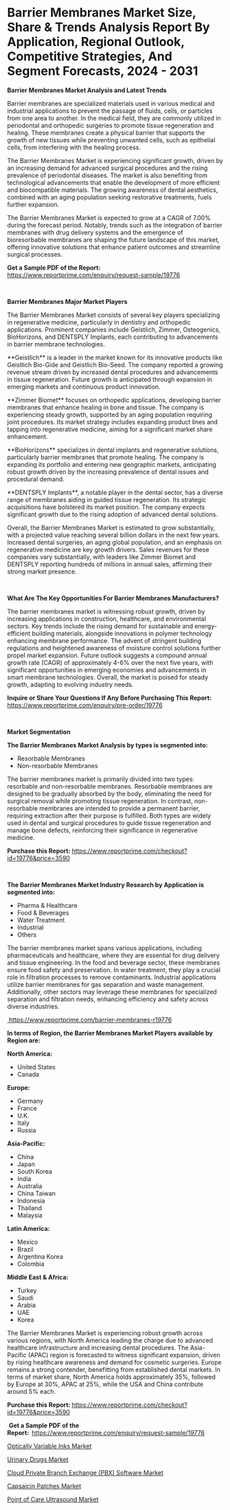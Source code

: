 <p><h1>Barrier Membranes Market Size, Share & Trends Analysis Report By Application, Regional Outlook, Competitive Strategies, And Segment Forecasts, 2024 - 2031</h1></p><p><strong>Barrier Membranes Market Analysis and Latest Trends</strong></p>
<p><p>Barrier membranes are specialized materials used in various medical and industrial applications to prevent the passage of fluids, cells, or particles from one area to another. In the medical field, they are commonly utilized in periodontal and orthopedic surgeries to promote tissue regeneration and healing. These membranes create a physical barrier that supports the growth of new tissues while preventing unwanted cells, such as epithelial cells, from interfering with the healing process.</p><p>The Barrier Membranes Market is experiencing significant growth, driven by an increasing demand for advanced surgical procedures and the rising prevalence of periodontal diseases. The market is also benefiting from technological advancements that enable the development of more efficient and biocompatible materials. The growing awareness of dental aesthetics, combined with an aging population seeking restorative treatments, fuels further expansion.</p><p>The Barrier Membranes Market is expected to grow at a CAGR of 7.00% during the forecast period. Notably, trends such as the integration of barrier membranes with drug delivery systems and the emergence of bioresorbable membranes are shaping the future landscape of this market, offering innovative solutions that enhance patient outcomes and streamline surgical processes.</p></p>
<p><strong>Get a Sample PDF of the Report:&nbsp;</strong> <a href="https://www.reportprime.com/enquiry/request-sample/19776?utm_campaign=31&utm_medium=2&utm_source=Github&utm_content=ia&utm_term=02122024&utm_id=barrier-membranes">https://www.reportprime.com/enquiry/request-sample/19776</a></p>
<p>&nbsp;</p>
<p><strong>Barrier Membranes Major Market Players</strong></p>
<p><p>The Barrier Membranes Market consists of several key players specializing in regenerative medicine, particularly in dentistry and orthopedic applications. Prominent companies include Geistlich, Zimmer, Osteogenics, BioHorizons, and DENTSPLY Implants, each contributing to advancements in barrier membrane technologies.</p><p>**Geistlich** is a leader in the market known for its innovative products like Geistlich Bio-Gide and Geistlich Bio-Seed. The company reported a growing revenue stream driven by increased dental procedures and advancements in tissue regeneration. Future growth is anticipated through expansion in emerging markets and continuous product innovation.</p><p>**Zimmer Biomet** focuses on orthopedic applications, developing barrier membranes that enhance healing in bone and tissue. The company is experiencing steady growth, supported by an aging population requiring joint procedures. Its market strategy includes expanding product lines and tapping into regenerative medicine, aiming for a significant market share enhancement.</p><p>**BioHorizons** specializes in dental implants and regenerative solutions, particularly barrier membranes that promote healing. The company is expanding its portfolio and entering new geographic markets, anticipating robust growth driven by the increasing prevalence of dental issues and procedural demand.</p><p>**DENTSPLY Implants**, a notable player in the dental sector, has a diverse range of membranes aiding in guided tissue regeneration. Its strategic acquisitions have bolstered its market position. The company expects significant growth due to the rising adoption of advanced dental solutions.</p><p>Overall, the Barrier Membranes Market is estimated to grow substantially, with a projected value reaching several billion dollars in the next few years. Increased dental surgeries, an aging global population, and an emphasis on regenerative medicine are key growth drivers. Sales revenues for these companies vary substantially, with leaders like Zimmer Biomet and DENTSPLY reporting hundreds of millions in annual sales, affirming their strong market presence.</p></p>
<p>&nbsp;</p>
<p><strong>What Are The Key Opportunities For Barrier Membranes Manufacturers?</strong></p>
<p><p>The barrier membranes market is witnessing robust growth, driven by increasing applications in construction, healthcare, and environmental sectors. Key trends include the rising demand for sustainable and energy-efficient building materials, alongside innovations in polymer technology enhancing membrane performance. The advent of stringent building regulations and heightened awareness of moisture control solutions further propel market expansion. Future outlook suggests a compound annual growth rate (CAGR) of approximately 4-6% over the next five years, with significant opportunities in emerging economies and advancements in smart membrane technologies. Overall, the market is poised for steady growth, adapting to evolving industry needs.</p></p>
<p><strong>Inquire or Share Your Questions If Any Before Purchasing This Report:</strong> <a href="https://www.reportprime.com/enquiry/pre-order/19776?utm_campaign=31&utm_medium=2&utm_source=Github&utm_content=ia&utm_term=02122024&utm_id=barrier-membranes">https://www.reportprime.com/enquiry/pre-order/19776</a></p>
<p>&nbsp;</p>
<p><strong>Market Segmentation</strong></p>
<p><strong>The Barrier Membranes Market Analysis by types is segmented into:</strong></p>
<p><ul><li>Resorbable Membranes</li><li>Non-resorbable Membranes</li></ul></p>
<p><p>The barrier membranes market is primarily divided into two types: resorbable and non-resorbable membranes. Resorbable membranes are designed to be gradually absorbed by the body, eliminating the need for surgical removal while promoting tissue regeneration. In contrast, non-resorbable membranes are intended to provide a permanent barrier, requiring extraction after their purpose is fulfilled. Both types are widely used in dental and surgical procedures to guide tissue regeneration and manage bone defects, reinforcing their significance in regenerative medicine.</p></p>
<p><strong>Purchase this Report:&nbsp;</strong><a href="https://www.reportprime.com/checkout?id=19776&price=3590&utm_campaign=31&utm_medium=2&utm_source=Github&utm_content=ia&utm_term=02122024&utm_id=barrier-membranes">https://www.reportprime.com/checkout?id=19776&price=3590</a></p>
<p>&nbsp;</p>
<p><strong>The Barrier Membranes Market Industry Research by Application is segmented into:</strong></p>
<p><ul><li>Pharma & Healthcare</li><li>Food & Beverages</li><li>Water Treatment</li><li>Industrial</li><li>Others</li></ul></p>
<p><p>The barrier membranes market spans various applications, including pharmaceuticals and healthcare, where they are essential for drug delivery and tissue engineering. In the food and beverage sector, these membranes ensure food safety and preservation. In water treatment, they play a crucial role in filtration processes to remove contaminants. Industrial applications utilize barrier membranes for gas separation and waste management. Additionally, other sectors may leverage these membranes for specialized separation and filtration needs, enhancing efficiency and safety across diverse industries.</p></p>
<p><a href="https://www.reportprime.com/barrier-membranes-r19776?utm_campaign=31&utm_medium=2&utm_source=Github&utm_content=ia&utm_term=02122024&utm_id=barrier-membranes">&nbsp;https://www.reportprime.com/barrier-membranes-r19776</a></p>
<p><strong>In terms of Region, the Barrier Membranes Market Players available by Region are:</strong></p>
<p>
    <p> <strong> North America: </strong>
        <ul>
            <li>United States</li>
            <li>Canada</li>
        </ul>
        </p> 
    <p> <strong> Europe: </strong>
        <ul>
            <li>Germany</li>
            <li>France</li>
            <li>U.K.</li>
            <li>Italy</li>
            <li>Russia</li>
        </ul>
        </p> 
    <p> <strong> Asia-Pacific: </strong>
        <ul>
            <li>China</li>
            <li>Japan</li>
            <li>South Korea</li>
            <li>India</li>
            <li>Australia</li>
            <li>China Taiwan</li>
            <li>Indonesia</li>
            <li>Thailand</li>
            <li>Malaysia</li>
        </ul>
        </p> 
    <p> <strong> Latin America: </strong>
        <ul>
            <li>Mexico</li>
            <li>Brazil</li>
            <li>Argentina Korea</li>
            <li>Colombia</li>
        </ul>
        </p> 
    <p> <strong> Middle East & Africa: </strong>
        <ul>
            <li>Turkey</li>
            <li>Saudi</li>
            <li>Arabia</li>
            <li>UAE</li>
            <li>Korea</li>
        </ul>
    </p>
    </p>
<p><p>The Barrier Membranes Market is experiencing robust growth across various regions, with North America leading the charge due to advanced healthcare infrastructure and increasing dental procedures. The Asia-Pacific (APAC) region is forecasted to witness significant expansion, driven by rising healthcare awareness and demand for cosmetic surgeries. Europe remains a strong contender, benefitting from established dental markets. In terms of market share, North America holds approximately 35%, followed by Europe at 30%, APAC at 25%, while the USA and China contribute around 5% each.</p></p>
<p><strong>Purchase this Report: </strong><a href="https://www.reportprime.com/checkout?id=19776&price=3590&utm_campaign=31&utm_medium=2&utm_source=Github&utm_content=ia&utm_term=02122024&utm_id=barrier-membranes">https://www.reportprime.com/checkout?id=19776&price=3590</a></p>
<p>&nbsp;<strong>Get a Sample PDF of the Report:&nbsp;&nbsp;</strong><a href="https://www.reportprime.com/enquiry/request-sample/19776?utm_campaign=31&utm_medium=2&utm_source=Github&utm_content=ia&utm_term=02122024&utm_id=barrier-membranes">https://www.reportprime.com/enquiry/request-sample/19776</a></p>
<p><strong></strong></p>
<p><p><a href="https://issuu.com/reportprime-2/docs/optically-variable-inks-market-size-2030.pptx?utm_campaign=31&utm_medium=2&utm_source=Github&utm_content=ia&utm_term=02122024&utm_id=barrier-membranes">Optically Variable Inks Market</a></p><p><a href="https://github.com/rahu1506/Market-Research-Report-List-6/blob/main/urinary-drugs-market.md?utm_campaign=31&utm_medium=2&utm_source=Github&utm_content=ia&utm_term=02122024&utm_id=barrier-membranes">Urinary Drugs Market</a></p><p><a href="https://issuu.com/reportprime-2/docs/cloud-private-branch-exchange-pbx-software-market-?utm_campaign=31&utm_medium=2&utm_source=Github&utm_content=ia&utm_term=02122024&utm_id=barrier-membranes">Cloud Private Branch Exchange (PBX) Software Market</a></p><p><a href="https://github.com/FassouRP/Market-Research-Report-List-6/blob/main/capsaicin-patches-market.md?utm_campaign=31&utm_medium=2&utm_source=Github&utm_content=ia&utm_term=02122024&utm_id=barrier-membranes">Capsaicin Patches Market</a></p><p><a href="https://www.linkedin.com/pulse/point-care-ultrasound-market-research-report-drivers-critical-gfuuc?utm_campaign=31&utm_medium=2&utm_source=Github&utm_content=ia&utm_term=02122024&utm_id=barrier-membranes">Point of Care Ultrasound Market</a></p></p>